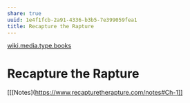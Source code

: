 ```yaml
---
share: true
uuid: 1e4f1fcb-2a91-4336-b3b5-7e399059fea1
title: Recapture the Rapture
---
```

[wiki.media.type.books](/a3a80e28-c537-4091-a06f-3d20f44ec6a2)
# Recapture the Rapture
[[[Notes](https://www.recapturetherapture.com/notes#Ch-1]]